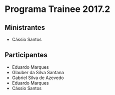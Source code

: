 # Programa Trainee 2017.2

## Ministrantes
- Cássio Santos

## Participantes

- Eduardo Marques
- Glauber da Silva Santana
- Gabriel Silva de Azevedo
- Eduardo Marques
- Cássio Santos